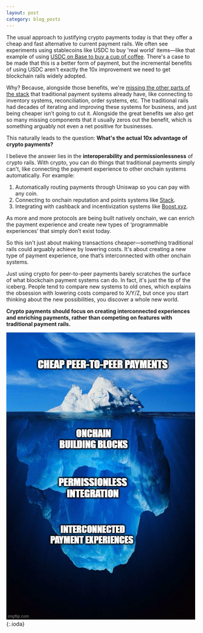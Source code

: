 ```yaml
---
layout: post
category: blog_posts
---
```


The usual approach to justifying crypto payments today is that they offer a cheap and fast alternative to current payment rails. We often see experiments using stablecoins like USDC to buy 'real world' items—like that example of using [USDC on Base to buy a cup of coffee](https://x.com/chintanturakhia/status/1822003530502447227). There's a case to be made that this is a better form of payment, but the incremental benefits of using USDC aren't exactly the 10x improvement we need to get blockchain rails widely adopted.

Why? Because, alongside those benefits, we're [missing the other parts of the stack](https://x.com/jonwu_/status/1823367216797986854) that traditional payment systems already have, like connecting to inventory systems, reconciliation, order systems, etc. The traditional rails had decades of iterating and improving these systems for business, and just being cheaper isn’t going to cut it. Alongside the great benefits we also get so many missing components that it usually zeros out the benefit, which is something arguably not even a net positive for businesses.

This naturally leads to the question: **What's the actual 10x advantage of crypto payments?**

I believe the answer lies in the **interoperability and permissionlessness** of crypto rails. With crypto, you can do things that traditional payments simply can't, like connecting the payment experience to other onchain systems automatically. For example:

1. Automatically routing payments through Uniswap so you can pay with any coin.
2. Connecting to onchain reputation and points systems like [Stack](https://www.stack.so/).
3. Integrating with cashback and incentivization systems like [Boost.xyz](https://www.boost.xyz/).

As more and more protocols are being built natively onchain, we can enrich the payment experience and create new types of ‘programmable experiences’ that simply don’t exist today.

So this isn't just about making transactions cheaper—something traditional rails could arguably achieve by lowering costs. It's about creating a new type of payment experience, one that’s interconnected with other onchain systems.

Just using crypto for peer-to-peer payments barely scratches the surface of what blockchain payment systems can do. In fact, it's just the tip of the iceberg. People tend to compare new systems to old ones, which explains the obsession with lowering costs compared to X/Y/Z, but once you start thinking about the new possibilities, you discover a whole new world.

**Crypto payments should focus on creating interconnected experiences and enriching payments, rather than competing on features with traditional payment rails.**

![theme logo](/payments.png){:.ioda}
